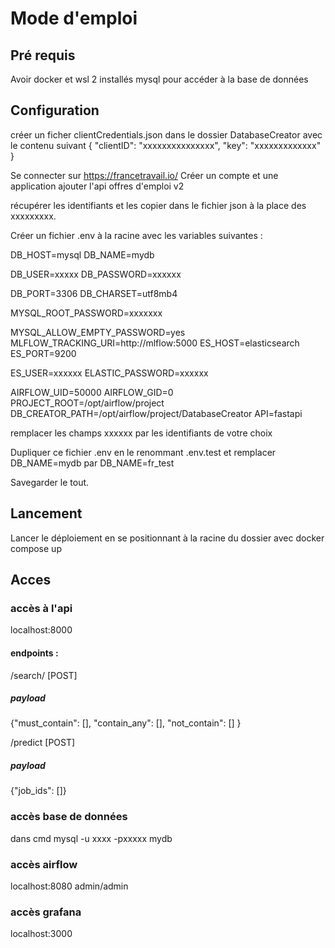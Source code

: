 # Mode d'emploi

## Pré requis
Avoir docker et wsl 2 installés
mysql pour accéder à la base de données 



## Configuration

créer un ficher clientCredentials.json dans le dossier DatabaseCreator avec le contenu suivant
{
    "clientID": "xxxxxxxxxxxxxxx",
    "key": "xxxxxxxxxxxxx"
}

Se connecter sur https://francetravail.io/
Créer un compte et une application
ajouter l'api offres d'emploi v2

récupérer les identifiants et les copier dans le fichier json à la place des xxxxxxxxx.

Créer un fichier .env à la racine avec les variables suivantes :

DB_HOST=mysql
DB_NAME=mydb

DB_USER=xxxxx
DB_PASSWORD=xxxxxx

DB_PORT=3306
DB_CHARSET=utf8mb4

MYSQL_ROOT_PASSWORD=xxxxxxx

MYSQL_ALLOW_EMPTY_PASSWORD=yes
MLFLOW_TRACKING_URI=http://mlflow:5000
ES_HOST=elasticsearch
ES_PORT=9200

ES_USER=xxxxxx
ELASTIC_PASSWORD=xxxxxx

AIRFLOW_UID=50000
AIRFLOW_GID=0
PROJECT_ROOT=/opt/airflow/project
DB_CREATOR_PATH=/opt/airflow/project/DatabaseCreator
API=fastapi

remplacer les champs xxxxxx par les identifiants de votre choix

Dupliquer ce fichier .env en le renommant .env.test et remplacer
DB_NAME=mydb
par 
DB_NAME=fr_test

Savegarder le tout.




## Lancement 
Lancer le déploiement en se positionnant à la racine du dossier avec docker compose up 

## Acces

### accès à l'api 

localhost:8000
#### endpoints : 
/search/   [POST]
##### payload 

{"must_contain": [],
        "contain_any": [],
        "not_contain": []
        }

/predict [POST]
##### payload

{"job_ids": []}

### accès base de données 

dans cmd
mysql -u xxxx -pxxxxx mydb

### accès airflow
localhost:8080 
admin/admin

### accès grafana
localhost:3000


